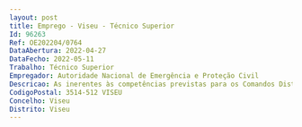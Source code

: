 ```yaml
--- 
layout: post
title: Emprego - Viseu - Técnico Superior
Id: 96263
Ref: OE202204/0764
DataAbertura: 2022-04-27
DataFecho: 2022-05-11
Trabalho: Técnico Superior
Empregador: Autoridade Nacional de Emergência e Proteção Civil
Descricao: As inerentes às competências previstas para os Comandos Distritais deOperações de Socorro, atento o artigo 23.º do Decreto Lei n.º 45 2019, de 1 deabril, na sua redação atual, que aprovou a orgânica da ANEPC, considerando aPortaria n.º 224 A 2014, de 4 de novembro, e desenvolvidas no Despacho n.º14688 2014, de 4 de dezembro, na sua redação atual, tendo em atenção o seuartigo 25.º.
CodigoPostal: 3514-512 VISEU
Concelho: Viseu
Distrito: Viseu
--- 
```

